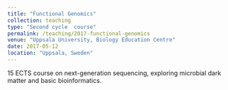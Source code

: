 ```yaml
---
title: "Functional Genomics"
collection: teaching
type: "Second cycle  course"
permalink: /teaching/2017-functional-genomics
venue: "Uppsala University, Biology Education Centre"
date: 2017-05-12
location: "Uppsala, Sweden"
---
```


15 ECTS course on next-generation sequencing, exploring microbial dark matter and basic bioinformatics.

